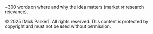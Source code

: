 ~300 words on where and why the idea matters (market or research relevance).

© 2025 [Mick Parker]. All rights reserved. This content is protected by copyright and must not be used without permission.
